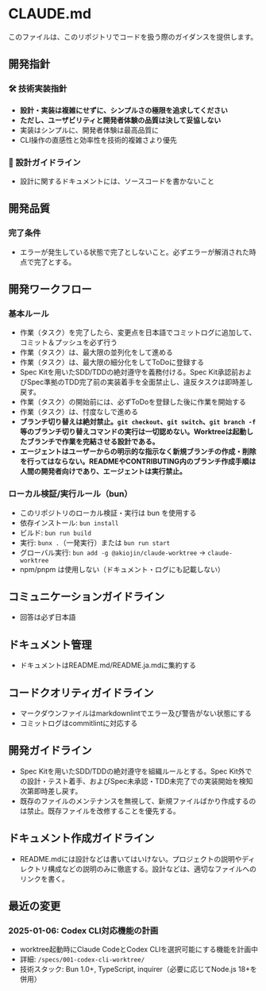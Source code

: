 # CLAUDE.md

このファイルは、このリポジトリでコードを扱う際のガイダンスを提供します。

## 開発指針

### 🛠️ 技術実装指針

- **設計・実装は複雑にせずに、シンプルさの極限を追求してください**
- **ただし、ユーザビリティと開発者体験の品質は決して妥協しない**
- 実装はシンプルに、開発者体験は最高品質に
- CLI操作の直感性と効率性を技術的複雑さより優先

### 📝 設計ガイドライン

- 設計に関するドキュメントには、ソースコードを書かないこと

## 開発品質

### 完了条件

- エラーが発生している状態で完了としないこと。必ずエラーが解消された時点で完了とする。

## 開発ワークフロー

### 基本ルール

- 作業（タスク）を完了したら、変更点を日本語でコミットログに追加して、コミット＆プッシュを必ず行う
- 作業（タスク）は、最大限の並列化をして進める
- 作業（タスク）は、最大限の細分化をしてToDoに登録する
- Spec Kitを用いたSDD/TDDの絶対遵守を義務付ける。Spec Kit承認前およびSpec準拠のTDD完了前の実装着手を全面禁止し、違反タスクは即時差し戻す。
- 作業（タスク）の開始前には、必ずToDoを登録した後に作業を開始する
- 作業（タスク）は、忖度なしで進める
- **ブランチ切り替えは絶対禁止。`git checkout`、`git switch`、`git branch -f` 等のブランチ切り替えコマンドの実行は一切認めない。Worktreeは起動したブランチで作業を完結させる設計である。**
- **エージェントはユーザーからの明示的な指示なく新規ブランチの作成・削除を行ってはならない。READMEやCONTRIBUTING内のブランチ作成手順は人間の開発者向けであり、エージェントは実行禁止。**

### ローカル検証/実行ルール（bun）

- このリポジトリのローカル検証・実行は bun を使用する
- 依存インストール: `bun install`
- ビルド: `bun run build`
- 実行: `bunx .`（一発実行）または `bun run start`
- グローバル実行: `bun add -g @akiojin/claude-worktree` → `claude-worktree`
- npm/pnpm は使用しない（ドキュメント・ログにも記載しない）

## コミュニケーションガイドライン

- 回答は必ず日本語

## ドキュメント管理

- ドキュメントはREADME.md/README.ja.mdに集約する

## コードクオリティガイドライン

- マークダウンファイルはmarkdownlintでエラー及び警告がない状態にする
- コミットログはcommitlintに対応する

## 開発ガイドライン

- Spec Kitを用いたSDD/TDDの絶対遵守を組織ルールとする。Spec Kit外での設計・テスト着手、およびSpec未承認・TDD未完了での実装開始を検知次第即時差し戻す。
- 既存のファイルのメンテナンスを無視して、新規ファイルばかり作成するのは禁止。既存ファイルを改修することを優先する。

## ドキュメント作成ガイドライン

- README.mdには設計などは書いてはいけない。プロジェクトの説明やディレクトリ構成などの説明のみに徹底する。設計などは、適切なファイルへのリンクを書く。

## 最近の変更

### 2025-01-06: Codex CLI対応機能の計画

- worktree起動時にClaude CodeとCodex CLIを選択可能にする機能を計画中
- 詳細: `/specs/001-codex-cli-worktree/`
- 技術スタック: Bun 1.0+, TypeScript, inquirer（必要に応じてNode.js 18+を併用）
